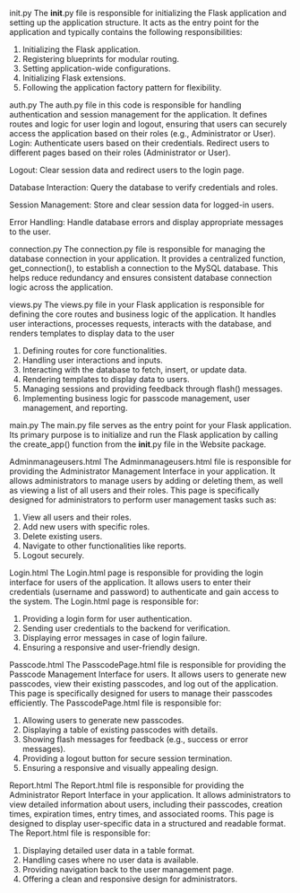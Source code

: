 init.py
The __init__.py file is responsible for initializing the Flask application and setting up the application structure. It acts as the entry point for the application and typically contains the following responsibilities:
1. Initializing the Flask application.
2. Registering blueprints for modular routing.
3. Setting application-wide configurations.
4. Initializing Flask extensions.
5. Following the application factory pattern for flexibility.


   
auth.py
The auth.py file in this code is responsible for handling authentication and session management for the application. It defines routes and logic for user login and logout, ensuring that users can securely access the application based on their roles (e.g., Administrator or User).
Login:
Authenticate users based on their credentials.
Redirect users to different pages based on their roles (Administrator or User).

Logout:
Clear session data and redirect users to the login page.

Database Interaction:
Query the database to verify credentials and roles.

Session Management:
Store and clear session data for logged-in users.

Error Handling:
Handle database errors and display appropriate messages to the user.


connection.py
The connection.py file is responsible for managing the database connection in your application. It provides a centralized function, get_connection(), to establish a connection to the MySQL database. This helps reduce redundancy and ensures consistent database connection logic across the application.


views.py
The views.py file in your Flask application is responsible for defining the core routes and business logic of the application. It handles user interactions, processes requests, interacts with the database, and renders templates to display data to the user
1. Defining routes for core functionalities.
2. Handling user interactions and inputs.
3. Interacting with the database to fetch, insert, or update data.
4. Rendering templates to display data to users.
5. Managing sessions and providing feedback through flash() messages.
6. Implementing business logic for passcode management, user management, and reporting.


main.py
The main.py file serves as the entry point for your Flask application. Its primary purpose is to initialize and run the Flask application by calling the create_app() function from the __init__.py file in the Website package.


Adminmanageusers.html
The Adminmanageusers.html file is responsible for providing the Administrator Management Interface in your application. It allows administrators to manage users by adding or deleting them, as well as viewing a list of all users and their roles. This page is specifically designed for administrators to perform user management tasks such as:
1. View all users and their roles.
2. Add new users with specific roles.
3. Delete existing users.
4. Navigate to other functionalities like reports.
5. Logout securely.


Login.html
The Login.html page is responsible for providing the login interface for users of the application. It allows users to enter their credentials (username and password) to authenticate and gain access to the system. The Login.html page is responsible for:
1. Providing a login form for user authentication.
2. Sending user credentials to the backend for verification.
3. Displaying error messages in case of login failure.
4. Ensuring a responsive and user-friendly design.



Passcode.html
The PasscodePage.html file is responsible for providing the Passcode Management Interface for users. It allows users to generate new passcodes, view their existing passcodes, and log out of the application. This page is specifically designed for users to manage their passcodes efficiently. The PasscodePage.html file is responsible for:
1. Allowing users to generate new passcodes.
2. Displaying a table of existing passcodes with details.
3. Showing flash messages for feedback (e.g., success or error messages).
4. Providing a logout button for secure session termination.
5. Ensuring a responsive and visually appealing design.


Report.html
The Report.html file is responsible for providing the Administrator Report Interface in your application. It allows administrators to view detailed information about users, including their passcodes, creation times, expiration times, entry times, and associated rooms. This page is designed to display user-specific data in a structured and readable format. The Report.html file is responsible for:
1. Displaying detailed user data in a table format.
2. Handling cases where no user data is available.
3. Providing navigation back to the user management page.
4. Offering a clean and responsive design for administrators.
